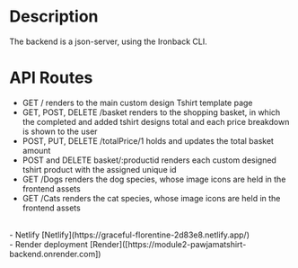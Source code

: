 # Description
The backend is a json-server, using the Ironback CLI. 
# API Routes
- GET / renders to the main custom design Tshirt template page
- GET, POST, DELETE /basket  renders to the shopping basket, in which the completed and added tshirt designs total and each price breakdown is shown to the user
- POST, PUT, DELETE /totalPrice/1 holds and updates the total basket amount
- POST and DELETE basket/:productid renders each custom designed tshirt product with the assigned unique id
- GET /Dogs renders the dog species, whose image icons are held in the frontend assets
- GET /Cats renders the cat species, whose image icons are held in the frontend assets
<br>
- Netlify
[Netlify](https://graceful-florentine-2d83e8.netlify.app/) 
<br>
- Render deployment
[Render]([https://module2-pawjamatshirt-backend.onrender.com]) 
